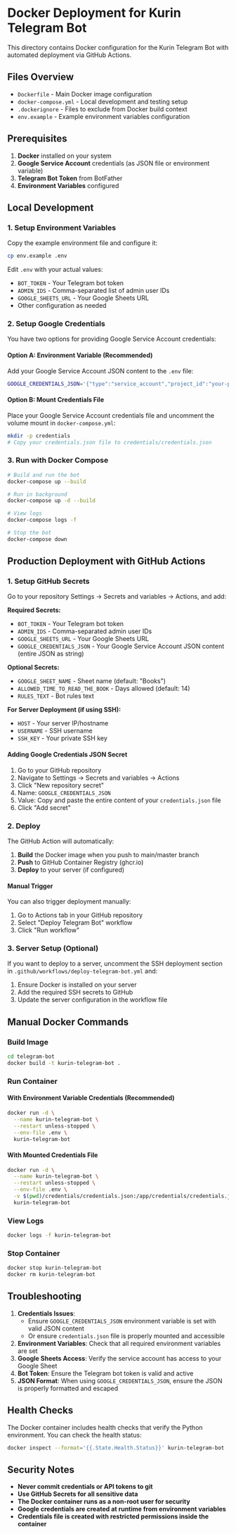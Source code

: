 # Docker Deployment for Kurin Telegram Bot

This directory contains Docker configuration for the Kurin Telegram Bot with automated deployment via GitHub Actions.

## Files Overview

- `Dockerfile` - Main Docker image configuration
- `docker-compose.yml` - Local development and testing setup
- `.dockerignore` - Files to exclude from Docker build context
- `env.example` - Example environment variables configuration

## Prerequisites

1. **Docker** installed on your system
2. **Google Service Account** credentials (as JSON file or environment variable)
3. **Telegram Bot Token** from BotFather
4. **Environment Variables** configured

## Local Development

### 1. Setup Environment Variables

Copy the example environment file and configure it:

```bash
cp env.example .env
```

Edit `.env` with your actual values:
- `BOT_TOKEN` - Your Telegram bot token
- `ADMIN_IDS` - Comma-separated list of admin user IDs
- `GOOGLE_SHEETS_URL` - Your Google Sheets URL
- Other configuration as needed

### 2. Setup Google Credentials

You have two options for providing Google Service Account credentials:

#### Option A: Environment Variable (Recommended)
Add your Google Service Account JSON content to the `.env` file:
```bash
GOOGLE_CREDENTIALS_JSON='{"type":"service_account","project_id":"your-project-id",...}'
```

#### Option B: Mount Credentials File
Place your Google Service Account credentials file and uncomment the volume mount in `docker-compose.yml`:
```bash
mkdir -p credentials
# Copy your credentials.json file to credentials/credentials.json
```

### 3. Run with Docker Compose

```bash
# Build and run the bot
docker-compose up --build

# Run in background
docker-compose up -d --build

# View logs
docker-compose logs -f

# Stop the bot
docker-compose down
```

## Production Deployment with GitHub Actions

### 1. Setup GitHub Secrets

Go to your repository Settings → Secrets and variables → Actions, and add:

**Required Secrets:**
- `BOT_TOKEN` - Your Telegram bot token
- `ADMIN_IDS` - Comma-separated admin user IDs
- `GOOGLE_SHEETS_URL` - Your Google Sheets URL
- `GOOGLE_CREDENTIALS_JSON` - Your Google Service Account JSON content (entire JSON as string)

**Optional Secrets:**
- `GOOGLE_SHEET_NAME` - Sheet name (default: "Books")
- `ALLOWED_TIME_TO_READ_THE_BOOK` - Days allowed (default: 14)
- `RULES_TEXT` - Bot rules text

**For Server Deployment (if using SSH):**
- `HOST` - Your server IP/hostname
- `USERNAME` - SSH username
- `SSH_KEY` - Your private SSH key

#### Adding Google Credentials JSON Secret

1. Go to your GitHub repository
2. Navigate to Settings → Secrets and variables → Actions
3. Click "New repository secret"
4. Name: `GOOGLE_CREDENTIALS_JSON`
5. Value: Copy and paste the entire content of your `credentials.json` file
6. Click "Add secret"

### 2. Deploy

The GitHub Action will automatically:
1. **Build** the Docker image when you push to main/master branch
2. **Push** to GitHub Container Registry (ghcr.io)
3. **Deploy** to your server (if configured)

#### Manual Trigger
You can also trigger deployment manually:
1. Go to Actions tab in your GitHub repository
2. Select "Deploy Telegram Bot" workflow
3. Click "Run workflow"

### 3. Server Setup (Optional)

If you want to deploy to a server, uncomment the SSH deployment section in `.github/workflows/deploy-telegram-bot.yml` and:

1. Ensure Docker is installed on your server
2. Add the required SSH secrets to GitHub
3. Update the server configuration in the workflow file

## Manual Docker Commands

### Build Image
```bash
cd telegram-bot
docker build -t kurin-telegram-bot .
```

### Run Container

#### With Environment Variable Credentials (Recommended)
```bash
docker run -d \
  --name kurin-telegram-bot \
  --restart unless-stopped \
  --env-file .env \
  kurin-telegram-bot
```

#### With Mounted Credentials File
```bash
docker run -d \
  --name kurin-telegram-bot \
  --restart unless-stopped \
  --env-file .env \
  -v $(pwd)/credentials/credentials.json:/app/credentials/credentials.json:ro \
  kurin-telegram-bot
```

### View Logs
```bash
docker logs -f kurin-telegram-bot
```

### Stop Container
```bash
docker stop kurin-telegram-bot
docker rm kurin-telegram-bot
```

## Troubleshooting

1. **Credentials Issues**: 
   - Ensure `GOOGLE_CREDENTIALS_JSON` environment variable is set with valid JSON content
   - Or ensure `credentials.json` file is properly mounted and accessible
2. **Environment Variables**: Check that all required environment variables are set
3. **Google Sheets Access**: Verify the service account has access to your Google Sheet
4. **Bot Token**: Ensure the Telegram bot token is valid and active
5. **JSON Format**: When using `GOOGLE_CREDENTIALS_JSON`, ensure the JSON is properly formatted and escaped

## Health Checks

The Docker container includes health checks that verify the Python environment. You can check the health status:

```bash
docker inspect --format='{{.State.Health.Status}}' kurin-telegram-bot
```

## Security Notes

- **Never commit credentials or API tokens to git**
- **Use GitHub Secrets for all sensitive data**
- **The Docker container runs as a non-root user for security**
- **Google credentials are created at runtime from environment variables**
- **Credentials file is created with restricted permissions inside the container** 